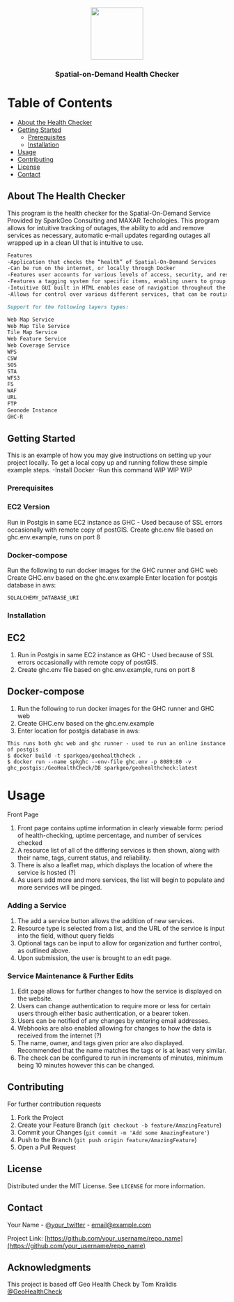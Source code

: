 <!--
*** Thanks for checking out this README Template. If you have a suggestion that would
*** make this better, please fork the repo and create a pull request or simply open
*** an issue with the tag "enhancement".
*** Thanks again! Now go create something AMAZING! :D
-->


<!-- PROJECT SHIELDS -->
<!--
*** I'm using markdown "reference style" links for readability.
*** Reference links are enclosed in brackets [ ] instead of parentheses ( ).
*** See the bottom of this document for the declaration of the reference variables
*** for contributors-url, forks-url, etc. This is an optional, concise syntax you may use.
*** https://www.markdownguide.org/basic-syntax/#reference-style-links
-->
<!-- PROJECT LOGO -->
<br />
<p align="center">
  <a href="https://github.com/AL-SparkGeo/Templates">
    <img src="/images/sparkgeo-logo.png" width="120" height="120">
  </a>
  <h3 align="center">Spatial-on-Demand Health Checker</h3>
</p>


<!-- TABLE OF CONTENTS -->
# Table of Contents

* [About the Health Checker](#about-the-project)
* [Getting Started](#getting-started)
  * [Prerequisites](#prerequisites)
  * [Installation](#installation)
* [Usage](#usage)
* [Contributing](#contributing)
* [License](#license)
* [Contact](#contact)


<!-- ABOUT THE PROJECT -->
## About The Health Checker

This program is the health checker for the Spatial-On-Demand Service Provided by SparkGeo Consulting and MAXAR Techologies. This program allows for intuitive tracking of outages, the ability to add and remove services as necessary, automatic e-mail updates regarding outages all wrapped up in a clean UI that is intuitive to use.

```markdown
Features
-Application that checks the “health” of Spatial-On-Demand Services
-Can be run on the internet, or locally through Docker
-Features user accounts for various levels of access, security, and restrictions
-Features a tagging system for specific items, enabling users to group up various services together and also enable access restrictions on certain tags.
-Intuitive GUI built in HTML enables ease of navigation throughout the website 
-Allows for control over various different services, that can be routinely pinged to check that they are active
```

```markdown
Support for the following layers types:

Web Map Service
Web Map Tile Service
Tile Map Service
Web Feature Service
Web Coverage Service
WPS
CSW
SOS
STA
WFS3
FS
WAF
URL
FTP
Geonode Instance
GHC-R
```

<!-- GETTING STARTED -->
## Getting Started

This is an example of how you may give instructions on setting up your project locally.
To get a local copy up and running follow these simple example steps.
-Install Docker
-Run this command WIP WIP WIP

### Prerequisites


### EC2 Version

Run in Postgis in same EC2 instance as GHC - Used because of SSL errors occasionally with remote copy of postGIS. 
Create ghc.env file based on ghc.env.example, runs on port 8

### Docker-compose

Run the following to run docker images for the GHC runner and GHC web
Create GHC.env based on the ghc.env.example
Enter location for postgis database in aws:
```
SQLALCHEMY_DATABASE_URI
```


### Installation

## EC2

1. Run in Postgis in same EC2 instance as GHC - Used because of SSL errors occasionally with remote copy of postGIS. 
2. Create ghc.env file based on ghc.env.example, runs on port 8

## Docker-compose

1. Run the following to run docker images for the GHC runner and GHC web
2. Create GHC.env based on the ghc.env.example
3. Enter location for postgis database in aws:
```
This runs both ghc web and ghc runner - used to run an online instance of postgis   
$ docker build -t sparkgeo/geohealthcheck .  
$ docker run --name spkghc --env-file ghc.env -p 8089:80 -v ghc_postgis:/GeoHealthCheck/DB sparkgeo/geohealthcheck:latest
```

<!-- USAGE EXAMPLES -->
# Usage

Front Page
1. Front page contains uptime information in clearly viewable form: period of health-checking, uptime percentage, and number of services checked
2. A resource list of all of the differing services is then shown, along with their name, tags, current status, and reliability.
3. There is also a leaflet map, which displays the location of where the service is hosted (?)
4. As users add more and more services, the list will begin to populate and more services will be pinged.

### Adding a Service

1. The add a service button allows the addition of new services.
2. Resource type is selected from a list, and the URL of the service is input into the field, without query fields
3. Optional tags can be input to allow for organization and further control, as outlined above.
4. Upon submission, the user is brought to an edit page.

### Service Maintenance & Further Edits


1. Edit page allows for further changes to how the service is displayed on the website.
2. Users can change authentication to require more or less for certain users through either basic authentication, or a bearer token. 
3. Users can be notified of any changes by entering email addresses. 
4. Webhooks are also enabled allowing for changes to how the data is received from the internet (?)
5. The name, owner, and tags given prior are also displayed. Recommended that the name matches the tags or is at least very similar.
6. The check can be configured to run in increments of minutes, minimum being 10 minutes however this can be changed.


<!-- CONTRIBUTING -->
## Contributing

For further contribution requests

1. Fork the Project
2. Create your Feature Branch (`git checkout -b feature/AmazingFeature`)
3. Commit your Changes (`git commit -m 'Add some AmazingFeature'`)
4. Push to the Branch (`git push origin feature/AmazingFeature`)
5. Open a Pull Request



<!-- LICENSE -->
## License

Distributed under the MIT License. See `LICENSE` for more information.


<!-- CONTACT -->
## Contact

Your Name - [@your_twitter](https://twitter.com/your_username) - email@example.com

Project Link: [https://github.com/your_username/repo_name](https://github.com/your_username/repo_name)

<!-- ACKNOWLEDGMENTS -->
## Acknowledgments

This project is based off Geo Health Check by Tom Kralidis [@GeoHealthCheck]()


<!-- MARKDOWN LINKS & IMAGES -->
<!-- https://www.markdownguide.org/basic-syntax/#reference-style-links -->
[contributors-shield]: https://img.shields.io/github/contributors/othneildrew/Best-README-Template.svg?style=flat-square
[contributors-url]: https://github.com/othneildrew/Best-README-Template/graphs/contributors
[forks-shield]: https://img.shields.io/github/forks/othneildrew/Best-README-Template.svg?style=flat-square
[forks-url]: https://github.com/othneildrew/Best-README-Template/network/members
[stars-shield]: https://img.shields.io/github/stars/othneildrew/Best-README-Template.svg?style=flat-square
[stars-url]: https://github.com/othneildrew/Best-README-Template/stargazers
[issues-shield]: https://img.shields.io/github/issues/othneildrew/Best-README-Template.svg?style=flat-square
[issues-url]: https://github.com/othneildrew/Best-README-Template/issues
[license-shield]: https://img.shields.io/github/license/othneildrew/Best-README-Template.svg?style=flat-square
[license-url]: https://github.com/othneildrew/Best-README-Template/blob/master/LICENSE.txt
[linkedin-shield]: https://img.shields.io/badge/-LinkedIn-black.svg?style=flat-square&logo=linkedin&colorB=555
[linkedin-url]: https://linkedin.com/in/othneildrew
[product-screenshot]: images/screenshot.png

